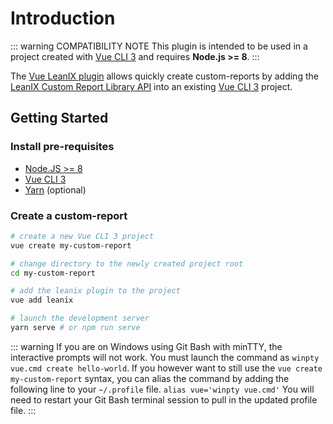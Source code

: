 # Introduction

::: warning COMPATIBILITY NOTE
This plugin is intended to be used in a project created with [Vue CLI 3](https://cli.vuejs.org/) and requires **Node.js >= 8**.
:::

The [Vue LeanIX plugin](https://github.com/fazendadosoftware/vue-cli-plugin-leanix) allows quickly create custom-reports by adding the [LeanIX Custom Report Library API](https://leanix.github.io/leanix-reporting/classes/lxr.lxcustomreportlib.html) into an existing [Vue CLI 3](https://cli.vuejs.org/) project.


## Getting Started

### Install pre-requisites
* [Node.JS >= 8](https://nodejs.org/en/)
* [Vue CLI 3](https://cli.vuejs.org/)
* [Yarn](https://yarnpkg.com/pt-BR/) (optional)


### Create a custom-report
```bash
# create a new Vue CLI 3 project
vue create my-custom-report

# change directory to the newly created project root
cd my-custom-report

# add the leanix plugin to the project
vue add leanix

# launch the development server
yarn serve # or npm run serve
```

::: warning
If you are on Windows using Git Bash with minTTY, the interactive prompts will not work. You must launch the command as `winpty vue.cmd create hello-world`.
If you however want to still use the `vue create my-custom-report` syntax, you can alias the command by adding the following line to your `~/.profile` file.
`alias vue='winpty vue.cmd'`
You will need to restart your Git Bash terminal session to pull in the updated profile file.
:::